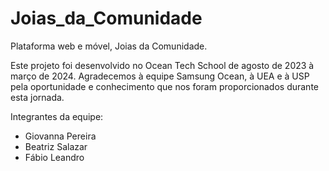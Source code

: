 # Joias_da_Comunidade
Plataforma web e móvel, Joias da Comunidade.

Este projeto foi desenvolvido no Ocean Tech School de agosto de 2023 à março de 2024.
Agradecemos à equipe Samsung Ocean, à UEA e à USP pela oportunidade e conhecimento que nos foram proporcionados durante esta jornada.

Integrantes da equipe:
- Giovanna Pereira
- Beatriz Salazar
- Fábio Leandro
